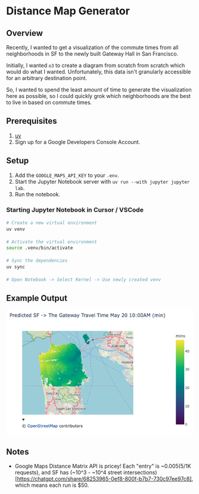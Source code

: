 # Distance Map Generator

## Overview

Recently, I wanted to get a visualization of the commute times from all neighborhoods in SF to the newly built Gateway Hall in San Francisco.

Initially, I wanted `o3` to create a diagram from scratch from scratch which would do what I wanted. Unfortunately, this data isn't granularly accessible for an arbitrary destination point.

So, I wanted to spend the least amount of time to generate the visualization here as possible, so I could quickly grok which neighborhoods are the best to live in based on commute times.

## Prerequisites

1. [uv](https://docs.astral.sh/uv/)
2. Sign up for a Google Developers Console Account.

## Setup

1. Add the `GOOGLE_MAPS_API_KEY` to your `.env`.
2. Start the Jupyter Notebook server with `uv run --with jupyter jupyter lab`.
3. Run the notebook.

### Starting Jupyter Notebook in Cursor / VSCode

```bash
# Create a new virtual environment
uv venv

# Activate the virtual environment
source .venv/bin/activate

# Sync the dependencies
uv sync

# Open Notebook -> Select Kernel -> Use newly created venv
```

## Example Output

![SF to Gateway Hall](./assets/sf_gateway_travel_time.png)

## Notes

- Google Maps Distance Matrix API is pricey! Each "entry" is ~$0.005 ($5/1K requests), and SF has (~10^3 - ~10^4 street intersections)[https://chatgpt.com/share/68253965-0ef8-800f-b7b7-730c97ee97c8], which means each run is $50.
